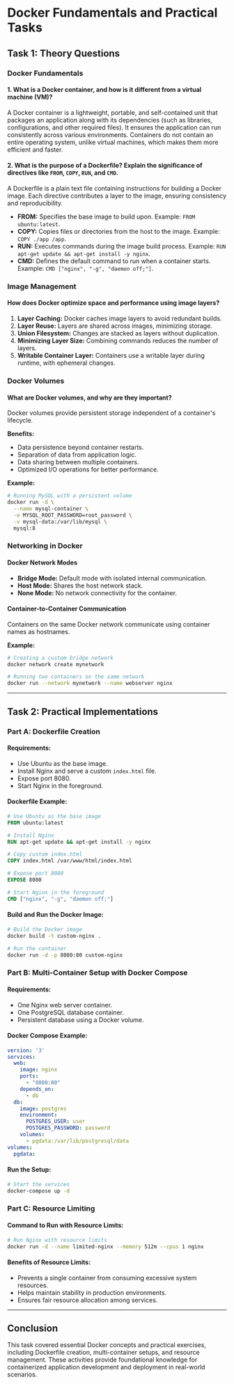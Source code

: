# Docker Fundamentals and Practical Tasks

## Task 1: Theory Questions

### Docker Fundamentals
#### 1. What is a Docker container, and how is it different from a virtual machine (VM)?
A Docker container is a lightweight, portable, and self-contained unit that packages an application along with its dependencies (such as libraries, configurations, and other required files). It ensures the application can run consistently across various environments. Containers do not contain an entire operating system, unlike virtual machines, which makes them more efficient and faster.

#### 2. What is the purpose of a Dockerfile? Explain the significance of directives like `FROM`, `COPY`, `RUN`, and `CMD`.
A Dockerfile is a plain text file containing instructions for building a Docker image. Each directive contributes a layer to the image, ensuring consistency and reproducibility.

- **FROM:** Specifies the base image to build upon. Example: `FROM ubuntu:latest`.
- **COPY:** Copies files or directories from the host to the image. Example: `COPY ./app /app`.
- **RUN:** Executes commands during the image build process. Example: `RUN apt-get update && apt-get install -y nginx`.
- **CMD:** Defines the default command to run when a container starts. Example: `CMD ["nginx", "-g", "daemon off;"]`.

### Image Management
#### How does Docker optimize space and performance using image layers?
1. **Layer Caching:** Docker caches image layers to avoid redundant builds.
2. **Layer Reuse:** Layers are shared across images, minimizing storage.
3. **Union Filesystem:** Changes are stacked as layers without duplication.
4. **Minimizing Layer Size:** Combining commands reduces the number of layers.
5. **Writable Container Layer:** Containers use a writable layer during runtime, with ephemeral changes.

### Docker Volumes
#### What are Docker volumes, and why are they important?
Docker volumes provide persistent storage independent of a container's lifecycle.

**Benefits:**
- Data persistence beyond container restarts.
- Separation of data from application logic.
- Data sharing between multiple containers.
- Optimized I/O operations for better performance.

**Example:**
```bash
# Running MySQL with a persistent volume
docker run -d \
  --name mysql-container \
  -e MYSQL_ROOT_PASSWORD=root_password \
  -v mysql-data:/var/lib/mysql \
  mysql:8
```

### Networking in Docker
#### Docker Network Modes
- **Bridge Mode:** Default mode with isolated internal communication.
- **Host Mode:** Shares the host network stack.
- **None Mode:** No network connectivity for the container.

#### Container-to-Container Communication
Containers on the same Docker network communicate using container names as hostnames.

**Example:**
```bash
# Creating a custom bridge network
docker network create mynetwork

# Running two containers on the same network
docker run --network mynetwork --name webserver nginx
```

---

## Task 2: Practical Implementations

### Part A: Dockerfile Creation
#### Requirements:
- Use Ubuntu as the base image.
- Install Nginx and serve a custom `index.html` file.
- Expose port 8080.
- Start Nginx in the foreground.

#### Dockerfile Example:
```Dockerfile
# Use Ubuntu as the base image
FROM ubuntu:latest

# Install Nginx
RUN apt-get update && apt-get install -y nginx

# Copy custom index.html
COPY index.html /var/www/html/index.html

# Expose port 8080
EXPOSE 8080

# Start Nginx in the foreground
CMD ["nginx", "-g", "daemon off;"]
```

#### Build and Run the Docker Image:
```bash
# Build the Docker image
docker build -t custom-nginx .

# Run the container
docker run -d -p 8080:80 custom-nginx
```

### Part B: Multi-Container Setup with Docker Compose
#### Requirements:
- One Nginx web server container.
- One PostgreSQL database container.
- Persistent database using a Docker volume.

#### Docker Compose Example:
```yaml
version: '3'
services:
  web:
    image: nginx
    ports:
      - "8080:80"
    depends_on:
      - db
  db:
    image: postgres
    environment:
      POSTGRES_USER: user
      POSTGRES_PASSWORD: password
    volumes:
      - pgdata:/var/lib/postgresql/data
volumes:
  pgdata:
```

#### Run the Setup:
```bash
# Start the services
docker-compose up -d
```

### Part C: Resource Limiting
#### Command to Run with Resource Limits:
```bash
# Run Nginx with resource limits
docker run -d --name limited-nginx --memory 512m --cpus 1 nginx
```

#### Benefits of Resource Limits:
- Prevents a single container from consuming excessive system resources.
- Helps maintain stability in production environments.
- Ensures fair resource allocation among services.

---

## Conclusion
This task covered essential Docker concepts and practical exercises, including Dockerfile creation, multi-container setups, and resource management. These activities provide foundational knowledge for containerized application development and deployment in real-world scenarios.

